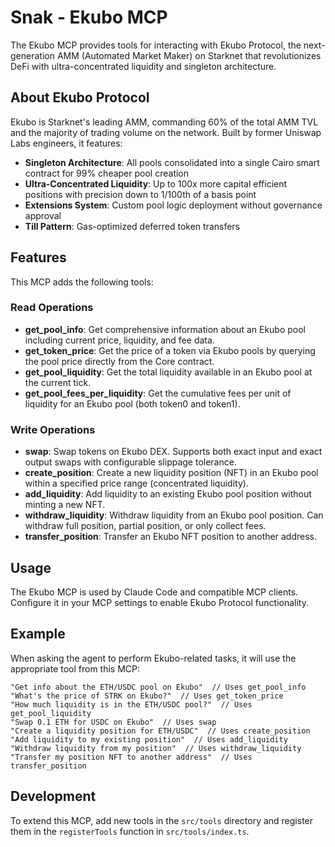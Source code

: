 # Snak - Ekubo MCP

The Ekubo MCP provides tools for interacting with Ekubo Protocol, the next-generation AMM (Automated Market Maker) on Starknet that revolutionizes DeFi with ultra-concentrated liquidity and singleton architecture.

## About Ekubo Protocol

Ekubo is Starknet's leading AMM, commanding 60% of the total AMM TVL and the majority of trading volume on the network. Built by former Uniswap Labs engineers, it features:

- **Singleton Architecture**: All pools consolidated into a single Cairo smart contract for 99% cheaper pool creation
- **Ultra-Concentrated Liquidity**: Up to 100x more capital efficient positions with precision down to 1/100th of a basis point
- **Extensions System**: Custom pool logic deployment without governance approval
- **Till Pattern**: Gas-optimized deferred token transfers

## Features

This MCP adds the following tools:

### Read Operations

- **get_pool_info**: Get comprehensive information about an Ekubo pool including current price, liquidity, and fee data.
- **get_token_price**: Get the price of a token via Ekubo pools by querying the pool price directly from the Core contract.
- **get_pool_liquidity**: Get the total liquidity available in an Ekubo pool at the current tick.
- **get_pool_fees_per_liquidity**: Get the cumulative fees per unit of liquidity for an Ekubo pool (both token0 and token1).

### Write Operations

- **swap**: Swap tokens on Ekubo DEX. Supports both exact input and exact output swaps with configurable slippage tolerance.
- **create_position**: Create a new liquidity position (NFT) in an Ekubo pool within a specified price range (concentrated liquidity).
- **add_liquidity**: Add liquidity to an existing Ekubo pool position without minting a new NFT.
- **withdraw_liquidity**: Withdraw liquidity from an Ekubo pool position. Can withdraw full position, partial position, or only collect fees.
- **transfer_position**: Transfer an Ekubo NFT position to another address.

## Usage

The Ekubo MCP is used by Claude Code and compatible MCP clients. Configure it in your MCP settings to enable Ekubo Protocol functionality.

## Example

When asking the agent to perform Ekubo-related tasks, it will use the appropriate tool from this MCP:

```
"Get info about the ETH/USDC pool on Ekubo"  // Uses get_pool_info
"What's the price of STRK on Ekubo?"  // Uses get_token_price
"How much liquidity is in the ETH/USDC pool?"  // Uses get_pool_liquidity
"Swap 0.1 ETH for USDC on Ekubo"  // Uses swap
"Create a liquidity position for ETH/USDC"  // Uses create_position
"Add liquidity to my existing position"  // Uses add_liquidity
"Withdraw liquidity from my position"  // Uses withdraw_liquidity
"Transfer my position NFT to another address"  // Uses transfer_position
```

## Development

To extend this MCP, add new tools in the `src/tools` directory and register them in the `registerTools` function in `src/tools/index.ts`.
